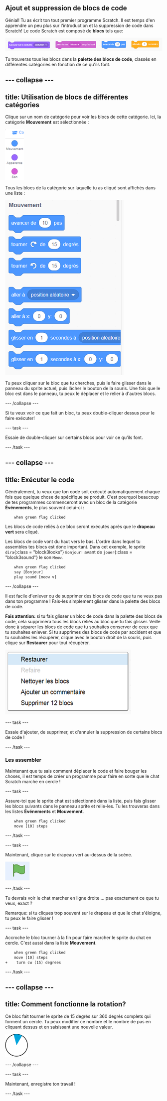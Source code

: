 ## Ajout et suppression de blocs de code

Génial! Tu as écrit ton tout premier programme Scratch. Il est temps d'en apprendre un peu plus sur l'introduction et la suppression de code dans Scratch! Le code Scratch est composé de **blocs** tels que:

![](images/code1.png)

Tu trouveras tous les blocs dans la **palette des blocs de code**, classés en différentes catégories en fonction de ce qu'ils font.

--- collapse ---
---
title: Utilisation de blocs de différentes catégories
---

Clique sur un nom de catégorie pour voir les blocs de cette catégorie. Ici, la catégorie **Mouvement** est sélectionnée :

![](images/code2a.png)

Tous les blocs de la catégorie sur laquelle tu as cliqué sont affichés dans une liste :

![](images/code2b.png)

Tu peux cliquer sur le bloc que tu cherches, puis le faire glisser dans le panneau du sprite actuel, puis lâcher le bouton de la souris. Une fois que le bloc est dans le panneau, tu peux le déplacer et le relier à d'autres blocs.

--- /collapse ---

Si tu veux voir ce que fait un bloc, tu peux double-cliquer dessus pour le faire exécuter!

--- task ---

Essaie de double-cliquer sur certains blocs pour voir ce qu’ils font.

--- /task ---

--- collapse ---
---
title: Exécuter le code
---

Généralement, tu veux que ton code soit exécuté automatiquement chaque fois que quelque chose de spécifique se produit. C’est pourquoi beaucoup de tes programmes commenceront avec un bloc de la catégorie **Événements**, le plus souvent celui-ci :

```blocks3
    when green flag clicked
```

Les blocs de code reliés à ce bloc seront exécutés après que le **drapeau vert** sera cliqué.

Les blocs de code vont du haut vers le bas. L'ordre dans lequel tu assembles tes blocs est donc important. Dans cet exemple, le sprite `dira`{:class = "block3looks"} `Bonjour!` avant de `jouer`{:class = "block3sound"} le son `Meow`.

```blocks3
    when green flag clicked
    say [Bonjour]
    play sound [meow v]
```

--- /collapse ---

Il est facile d'enlever ou de supprimer des blocs de code que tu ne veux pas dans ton programme ! Fais-les simplement glisser dans la palette des blocs de code.

**Fais attention:** si tu fais glisser un bloc de code dans la palette des blocs de code, cela supprimera tous les blocs reliés au bloc que tu fais glisser. Veille donc à séparer les blocs de code que tu souhaites conserver de ceux que tu souhaites enlever. Si tu supprimes des blocs de code par accident et que tu souhaites les récupérer, clique avec le bouton droit de la souris, puis clique sur **Restaurer** pour tout récupérer.

![](images/code6.png)

--- task ---

Essaie d'ajouter, de supprimer, et d'annuler la suppression de certains blocs de code !

--- /task ---

### Les assembler

Maintenant que tu sais comment déplacer le code et faire bouger les choses, il est temps de créer un programme pour faire en sorte que le chat Scratch marche en cercle !

--- task ---

Assure-toi que le sprite chat est sélectionné dans la liste, puis fais glisser les blocs suivants dans le panneau sprite et relie-les. Tu les trouveras dans les listes **Événements** et **Mouvement**.

```blocks3
    when green flag clicked
    move [10] steps
```

--- /task ---

--- task ---

Maintenant, clique sur le drapeau vert au-dessus de la scène.

![](images/code7.png)

--- /task ---

Tu devrais voir le chat marcher en ligne droite ... pas exactement ce que tu veux, exact ?

Remarque: si tu cliques trop souvent sur le drapeau et que le chat s'éloigne, tu peux le faire glisser !

--- task ---

Accroche le bloc tourner à la fin pour faire marcher le sprite du chat en cercle. C'est aussi dans la liste **Mouvement**.

```blocks3
    when green flag clicked
    move [10] steps
+    turn cw (15) degrees
```

--- /task ---

--- collapse ---
---
title: Comment fonctionne la rotation?
---

Ce bloc fait tourner le sprite de 15 degrés sur 360 degrés complets qui forment un cercle. Tu peux modifier ce nombre et le nombre de pas en cliquant dessus et en saisissant une nouvelle valeur.

![](images/code9.png)

--- /collapse ---

--- task ---

Maintenant, enregistre ton travail !

--- /task ---